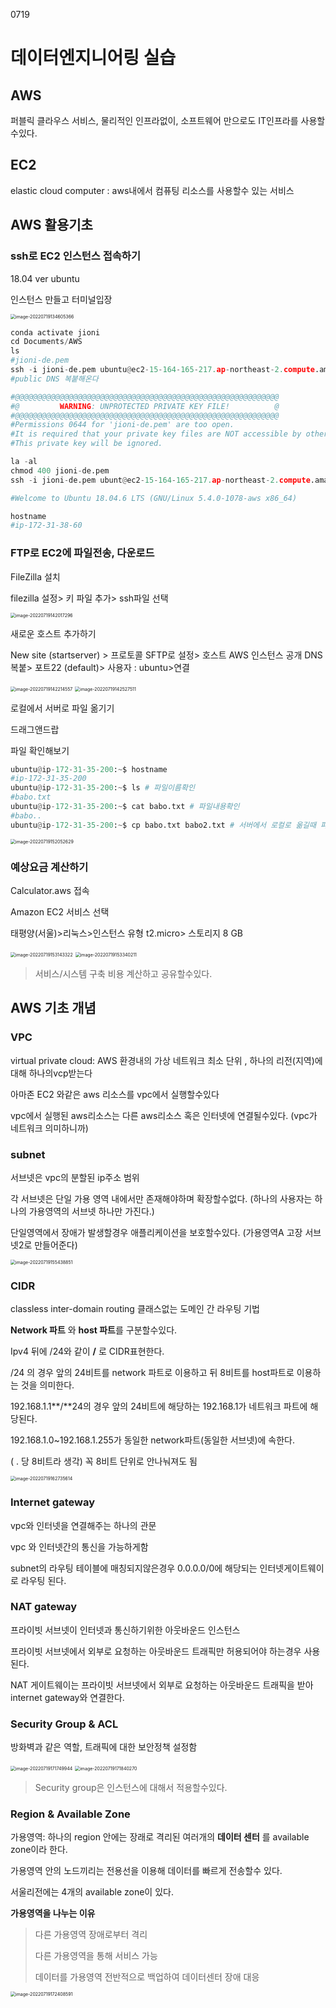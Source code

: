 0719

# 데이터엔지니어링 실습



## AWS

퍼블릭 클라우스 서비스, 물리적인 인프라없이, 소프트웨어 만으로도 IT인프라를 사용할수있다.

## EC2

elastic cloud computer : aws내에서 컴퓨팅 리소스를 사용할수 있는 서비스



## AWS 활용기초

### ssh로 EC2 인스턴스 접속하기

18.04 ver ubuntu

인스턴스 만들고 터미널입장

<img src="/Users/krc/Library/Application Support/typora-user-images/image-20220719134605366.png" alt="image-20220719134605366" style="zoom:50%;" />



~~~python
conda activate jioni
cd Documents/AWS
ls
#jioni-de.pem
ssh -i jioni-de.pem ubuntu@ec2-15-164-165-217.ap-northeast-2.compute.amazonaws.com 
#public DNS 복붙해온다

#@@@@@@@@@@@@@@@@@@@@@@@@@@@@@@@@@@@@@@@@@@@@@@@@@@@@@@@@@@@
#@         WARNING: UNPROTECTED PRIVATE KEY FILE!          @
#@@@@@@@@@@@@@@@@@@@@@@@@@@@@@@@@@@@@@@@@@@@@@@@@@@@@@@@@@@@
#Permissions 0644 for 'jioni-de.pem' are too open.
#It is required that your private key files are NOT accessible by others.
#This private key will be ignored.

la -al
chmod 400 jioni-de.pem
ssh -i jioni-de.pem ubunt@ec2-15-164-165-217.ap-northeast-2.compute.amazonaws.com

#Welcome to Ubuntu 18.04.6 LTS (GNU/Linux 5.4.0-1078-aws x86_64)

hostname
#ip-172-31-38-60
~~~



### FTP로 EC2에 파일전송, 다운로드

FileZilla 설치

filezilla 설정> 키 파일 추가> ssh파일 선택

<img src="/Users/krc/Documents/TIL/image-20220719142017296.png" alt="image-20220719142017296" style="zoom:50%;" />



새로운 호스트 추가하기

New site (startserver) > 프로토콜 SFTP로 설정> 호스트 AWS 인스턴스 공개 DNS복붙> 포트22 (default)> 사용자 : ubuntu>연결

<img src="/Users/krc/Documents/TIL/image-20220719142214557.png" alt="image-20220719142214557" style="zoom:50%;" />



<img src="/Users/krc/Documents/TIL/image-20220719142527511.png" alt="image-20220719142527511" style="zoom:50%;" />



로컬에서 서버로 파일 옮기기

드래그앤드랍

파일 확인해보기

~~~python
ubuntu@ip-172-31-35-200:~$ hostname
#ip-172-31-35-200
ubuntu@ip-172-31-35-200:~$ ls # 파일이름확인
#babo.txt
ubuntu@ip-172-31-35-200:~$ cat babo.txt # 파일내용확인
#babo..
ubuntu@ip-172-31-35-200:~$ cp babo.txt babo2.txt # 서버에서 로컬로 옮길때 파일이름 바꿔줌
~~~



<img src="/Users/krc/Documents/TIL/image-20220719152052629.png" alt="image-20220719152052629" style="zoom:50%;" />



### 예상요금 계산하기

Calculator.aws 접속

Amazon EC2 서비스 선택

태평양(서울)>리눅스>인스턴스 유형 t2.micro> 스토리지 8 GB

<img src="/Users/krc/Documents/TIL/image-20220719153143322.png" alt="image-20220719153143322" style="zoom:50%;" />



<img src="/Users/krc/Documents/TIL/image-20220719153340211.png" alt="image-20220719153340211" style="zoom:50%;" />

> 서비스/시스템 구축 비용 계산하고 공유할수있다.



## AWS 기초 개념

### VPC

 virtual private cloud: AWS 환경내의 가상 네트워크 최소 단위 , 하나의 리전(지역)에 대해 하나의vcp받는다

아마존 EC2 와같은 aws 리소스를 vpc에서 실행할수있다

vpc에서 실행된 aws리소스는 다른 aws리소스 혹은 인터넷에 연결될수있다. (vpc가 네트워크 의미하니까)



### subnet

서브넷은 vpc의 분할된 ip주소 범위

각 서브넷은 단일 가용 영역 내에서만 존재해야하며 확장할수없다. (하나의 사용자는 하나의 가용영역의 서브넷 하나만 가진다.)

단일영역에서 장애가 발생할경우 애플리케이션을 보호할수있다. (가용영역A 고장 서브넷2로 만들어준다)

<img src="/Users/krc/Documents/TIL/image-20220719155438851.png" alt="image-20220719155438851" style="zoom:50%;" />



### CIDR

classless inter-domain routing 클래스없는 도메인 간 라우팅 기법 

**Network 파트** 와 **host 파트**를 구분할수있다.

Ipv4 뒤에 /24와 같이 **/** 로 CIDR표현한다.

/24 의 경우 앞의 24비트를 network 파트로 이용하고 뒤 8비트를 host파트로 이용하는 것을 의미한다.

192.168.1.1**/**24의 경우 앞의 24비트에 해당하는 192.168.1가 네트워크 파트에 해당된다.

192.168.1.0~192.168.1.255가 동일한 network파트(동일한 서브넷)에 속한다.

( . 당 8비트라 생각) 꼭 8비트 단위로 안나눠져도 됨

<img src="/Users/krc/Documents/TIL/image-20220719162735614.png" alt="image-20220719162735614" style="zoom:50%;" />





### Internet gateway

vpc와 인터넷을 연결해주는 하나의 관문

vpc 와 인터넷간의 통신을 가능하게함

subnet의 라우팅 테이블에 매칭되지않은경우 0.0.0.0/0에 해당되는 인터넷게이트웨이로 라우팅 된다.



 ### NAT gateway

프라이빗 서브넷이 인터넷과 통신하기위한 아웃바운드 인스턴스

프라이빗 서브넷에서 외부로 요청하는 아웃바운드 트래픽만 허용되어야 하는경우 사용된다.

NAT 게이트웨이는 프라이빗 서브넷에서 외부로 요청하는 아웃바운드 트래픽을 받아 internet gateway와 연결한다.



### Security Group & ACL

방화벽과 같은 역할, 트래픽에 대한 보안정책 설정함

<img src="/Users/krc/Documents/TIL/image-20220719171749944.png" alt="image-20220719171749944" style="zoom:50%;" />

<img src="/Users/krc/Documents/TIL/image-20220719171840270.png" alt="image-20220719171840270" style="zoom:50%;" />

> Security group은 인스턴스에 대해서 적용할수있다.



### Region & Available Zone

가용영역: 하나의 region 안에는 장래로 격리된 여러개의 **데이터 센터** 를 available zone이라 한다.

가용영역 안의 노드끼리는 전용선을 이용해 데이터를 빠르게 전송할수 있다.

서울리전에는 4개의 available zone이 있다.



**가용영역을 나누는 이유**

> 다른 가용영역 장애로부터 격리
>
> 다른 가용영역을 통해 서비스 가능
>
> 데이터를 가용영역 전반적으로 백업하여 데이터센터 장애 대응

<img src="/Users/krc/Documents/TIL/image-20220719172408591.png" alt="image-20220719172408591" style="zoom:50%;" />











